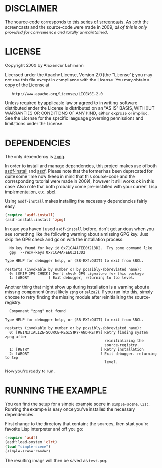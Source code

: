 DISCLAIMER
==========

The source-code corresponds to [this series of screencasts](http://rudairandamacha.blogspot.de/2012/09/writing-simple-raytracer-in-common-lisp.html). As both the screencasts and the source-code were made in 2009, _all of this is only provided for convenience and totally unmaintained_.

LICENSE
=======

Copyright 2009 by Alexander Lehmann

   Licensed under the Apache License, Version 2.0 (the "License");
   you may not use this file except in compliance with the License.
   You may obtain a copy of the License at

       http://www.apache.org/licenses/LICENSE-2.0

   Unless required by applicable law or agreed to in writing, software
   distributed under the License is distributed on an "AS IS" BASIS,
   WITHOUT WARRANTIES OR CONDITIONS OF ANY KIND, either express or implied.
   See the License for the specific language governing permissions and
   limitations under the License.

DEPENDENCIES
============

The only dependency is [zpng](http://www.xach.com/lisp/zpng/).

In order to install and manage dependencies, this project makes use of both [asdf-install](http://www.cliki.net/ASDF-Install) and [asdf](http://common-lisp.net/project/asdf/).  Please note that the former has been deprecated for quite some time now (keep in mind that this source-code and the corresponding tutorial were made in 2009), however it still works ok in this case. Also note that both probably come pre-installed with your current Lisp implementation, e.g. [sbcl](http://www.sbcl.org/).

Using `asdf-install` makes installing the necessary dependencies fairly easy:

```lisp
(require 'asdf-install)
(asdf-install:install 'zpng)
```

In case you haven't used `asdf-install` before, don't get anxious when you see something like the following warning about a missing GPG key. Just skip the GPG check and go on with the installation process:

      No key found for key id 0x71CA4AFEE03213D2.  Try some command like 
      gpg  --recv-keys 0x71CA4AFEE03213D2
    
    Type HELP for debugger help, or (SB-EXT:QUIT) to exit from SBCL.
    
    restarts (invokable by number or by possibly-abbreviated name):
      0: [SKIP-GPG-CHECK] Don't check GPG signature for this package
      1: [ABORT         ] Exit debugger, returning to top level.

Another thing that might show up during installation is a warning about a missing component (most likely `zpng` or `salza2`). If you run into this, simply choose to retry finding the missing module after reinitializing the source-registry:

      Component "zpng" not found
    
    Type HELP for debugger help, or (SB-EXT:QUIT) to exit from SBCL.
    
    restarts (invokable by number or by possibly-abbreviated name):
      0: [REINITIALIZE-SOURCE-REGISTRY-AND-RETRY] Retry finding system zpng after
                                                  reinitializing the
                                                  source-registry.
      1: [RETRY                                 ] Retry installation
      2: [ABORT                                 ] Exit debugger, returning to top
                                                  level.

Now you're ready to run.

RUNNING THE EXAMPLE
===================

You can find the setup for a simple example scene in `simple-scene.lisp`. Running the example is easy once you've installed the necessary dependencies.

First change to the directory that contains the sources, then start you're favorite Lisp interpreter and off you go:

```lisp
(require 'asdf)
(asdf:load-system 'clrt)
(load "simple-scene")
(simple-scene:render)
```

The resulting image will then be saved as `test.png`.
